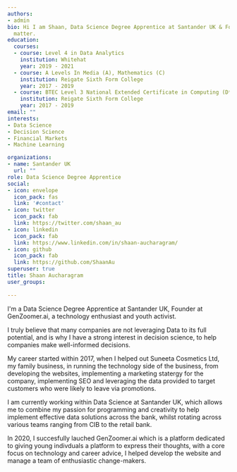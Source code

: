 ```yaml
---
authors:
- admin
bio: Hi I am Shaan, Data Science Degree Apprentice at Santander UK & Founder at GenZoomer.ai, technology enthusiast and youth activist. When I am not geeking out over technology, you can find me engaging in various sports or producing amateur films.
  matter.
education:
  courses:
  - course: Level 4 in Data Analytics
    institution: Whitehat
    year: 2019 - 2021
  - course: A Levels In Media (A), Mathematics (C)
    institution: Reigate Sixth Form College
    year: 2017 - 2019
  - course: BTEC Level 3 National Extended Certificate in Computing (D*)
    institution: Reigate Sixth Form College
    year: 2017 - 2019
email: ""
interests:
- Data Science
- Decision Science
- Financial Markets
- Machine Learning

organizations:
- name: Santander UK
  url: ""
role: Data Science Degree Apprentice
social:
- icon: envelope
  icon_pack: fas
  link: '#contact'
- icon: twitter
  icon_pack: fab
  link: https://twitter.com/shaan_au
- icon: linkedin
  icon_pack: fab
  link: https://www.linkedin.com/in/shaan-aucharagram/
- icon: github
  icon_pack: fab
  link: https://github.com/ShaanAu
superuser: true
title: Shaan Aucharagram
user_groups:
  
---
```


I'm a Data Science Degree Apprentice at Santander UK, Founder at GenZoomer.ai, a technology enthusiast and youth activist.

I truly believe that many companies are not leveraging Data to its full potential, and is why I have a strong interest in decision science, to help companies make well-informed decisions.

My career started within 2017, when I helped out Suneeta Cosmetics Ltd, my family business, in running the technology side of the business, from developing the websites, implementing a marketing statergy for the company, implementing SEO and leveraging the data provided to target customers who were likely to leave via promotions.

I am currently working within Data Science at Santander UK, which allows me to combine my passion for programming and creativity to help implement effective data solutions across the bank, whilst rotating across various teams ranging from CIB to the retail bank.

In 2020, I succesfully lauched GenZoomer.ai which is a platform dedicated to giving young indivduals a platform to express their thoughts, with a core focus on technology and career advice, I helped develop the website and manage a team of enthusiastic change-makers.

